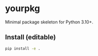 # yourpkg

Minimal package skeleton for Python 3.10+.

## Install (editable)
```bash
pip install -e .
```
